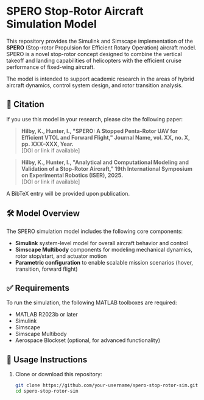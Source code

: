 # SPERO Stop-Rotor Aircraft Simulation Model

This repository provides the Simulink and Simscape implementation of the **SPERO** (Stop-rotor Propulsion for Efficient Rotary Operation) aircraft model. SPERO is a novel stop-rotor concept designed to combine the vertical takeoff and landing capabilities of helicopters with the efficient cruise performance of fixed-wing aircraft.

The model is intended to support academic research in the areas of hybrid aircraft dynamics, control system design, and rotor transition analysis.

## 📖 Citation

If you use this model in your research, please cite the following paper:

> **Hilby, K., Hunter, I., "SPERO: A Stopped Penta-Rotor UAV for Efficient VTOL and Forward Flight," Journal Name, vol. XX, no. X, pp. XXX–XXX, Year.**  
> [DOI or link if available]

> **Hilby, K., Hunter, I., "Analytical and Computational Modeling and Validation of a Stop-Rotor Aircraft," 19th International Symposium on Experimental Robotics (ISER), 2025.**  
> [DOI or link if available]

A BibTeX entry will be provided upon publication.

## 🛠️ Model Overview

The SPERO simulation model includes the following core components:

- **Simulink** system-level model for overall aircraft behavior and control
- **Simscape Multibody** components for modeling mechanical dynamics, rotor stop/start, and actuator motion
- **Parametric configuration** to enable scalable mission scenarios (hover, transition, forward flight)

## ✅ Requirements

To run the simulation, the following MATLAB toolboxes are required:

- MATLAB R2023b or later
- Simulink
- Simscape
- Simscape Multibody
- Aerospace Blockset (optional, for advanced functionality)

## 🚀 Usage Instructions

1. Clone or download this repository:
   ```bash
   git clone https://github.com/your-username/spero-stop-rotor-sim.git
   cd spero-stop-rotor-sim
